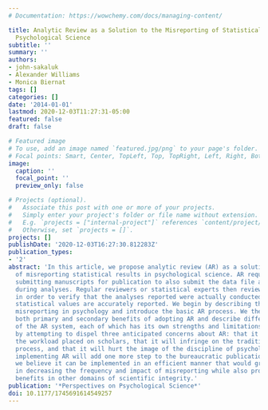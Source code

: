 ```yaml
---
# Documentation: https://wowchemy.com/docs/managing-content/

title: Analytic Review as a Solution to the Misreporting of Statistical Results in
  Psychological Science
subtitle: ''
summary: ''
authors:
- john-sakaluk
- Alexander Williams
- Monica Biernat
tags: []
categories: []
date: '2014-01-01'
lastmod: 2020-12-03T11:27:31-05:00
featured: false
draft: false

# Featured image
# To use, add an image named `featured.jpg/png` to your page's folder.
# Focal points: Smart, Center, TopLeft, Top, TopRight, Left, Right, BottomLeft, Bottom, BottomRight.
image:
  caption: ''
  focal_point: ''
  preview_only: false

# Projects (optional).
#   Associate this post with one or more of your projects.
#   Simply enter your project's folder or file name without extension.
#   E.g. `projects = ["internal-project"]` references `content/project/deep-learning/index.md`.
#   Otherwise, set `projects = []`.
projects: []
publishDate: '2020-12-03T16:27:30.812283Z'
publication_types:
- '2'
abstract: 'In this article, we propose analytic review (AR) as a solution to the problem
  of misreporting statistical results in psychological science. AR requires authors
  submitting manuscripts for publication to also submit the data file and syntax used
  during analyses. Regular reviewers or statistical experts then review reported analyses
  in order to verify that the analyses reported were actually conducted and that the
  statistical values are accurately reported. We begin by describing the problem of
  misreporting in psychology and introduce the basic AR process. We then highlight
  both primary and secondary benefits of adopting AR and describe different permutations
  of the AR system, each of which has its own strengths and limitations. We conclude
  by attempting to dispel three anticipated concerns about AR: that it will increase
  the workload placed on scholars, that it will infringe on the traditional peer-review
  process, and that it will hurt the image of the discipline of psychology. Although
  implementing AR will add one more step to the bureaucratic publication process,
  we believe it can be implemented in an efficient manner that would greatly assist
  in decreasing the frequency and impact of misreporting while also providing secondary
  benefits in other domains of scientific integrity.'
publication: '*Perspectives on Psychological Science*'
doi: 10.1177/1745691614549257
---
```

